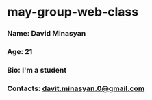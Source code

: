 # may-group-web-class

### Name: David Minasyan
### Age: 21
### Bio: I'm a student
### Contacts: davit.minasyan.0@gmail.com
